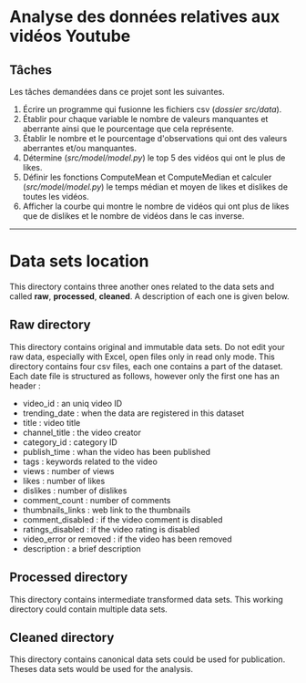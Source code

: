 # Analyse des données relatives aux vidéos Youtube

## Tâches
Les tâches demandées dans ce projet sont les suivantes.

1. Écrire un programme qui fusionne les fichiers csv (*dossier src/data*).
2. Établir pour chaque variable le nombre de valeurs manquantes et aberrante ainsi que le pourcentage que cela représente.
3. Établir le nombre et le pourcentage d'observations qui ont des valeurs aberrantes et/ou manquantes.
4. Détermine (*src/model/model.py*) le top 5 des vidéos qui ont le plus de likes. 
5. Définir les fonctions ComputeMean et ComputeMedian et calculer (*src/model/model.py*) le temps médian et moyen de likes et dislikes de toutes les vidéos.
6. Afficher la courbe qui montre le nombre de vidéos qui ont plus de likes que de dislikes et le nombre de vidéos dans le cas inverse.

*********************************************************************************************************

# Data sets location
This directory contains three another ones related to the data sets and called **raw**, **processed**, **cleaned**. A description of each one is given below. 

## Raw directory
This directory contains original and immutable data sets. Do not edit your raw data, especially with Excel, open files only in read only mode. This directory contains four csv files, each one contains a part of the dataset. Each date file is structured as follows, however only the first one has an header :

- video_id : an uniq video ID
- trending_date : when the data are registered in this dataset
- title : video title
- channel_title : the video creator
- category_id : category ID
- publish_time : whan the video has been published
- tags : keywords related to the video
- views : number of views
- likes : number of likes
- dislikes : number of dislikes
- comment_count : number of comments 
- thumbnails_links : web link to the thumbnails
- comment_disabled : if the video comment is disabled
- ratings_disabled : if the video rating is disabled
- video_error or removed : if the video has been removed 
- description : a brief description 

## Processed directory
This directory contains intermediate transformed data sets. This working directory could contain multiple data sets.

## Cleaned directory
This directory contains canonical data sets could be used for publication. Theses data sets would be used for the analysis.
